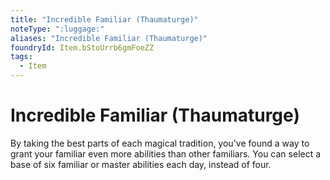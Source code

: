 ```yaml
---
title: "Incredible Familiar (Thaumaturge)"
noteType: ":luggage:"
aliases: "Incredible Familiar (Thaumaturge)"
foundryId: Item.bStoUrrb6gmFoeZZ
tags:
  - Item
---
```


# Incredible Familiar (Thaumaturge)

By taking the best parts of each magical tradition, you've found a way to grant your familiar even more abilities than other familiars. You can select a base of six familiar or master abilities each day, instead of four.
